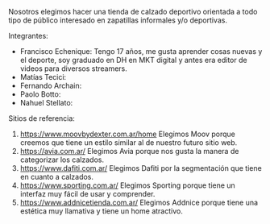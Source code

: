 Nosotros elegimos hacer una tienda de calzado deportivo orientada a todo tipo de público interesado en zapatillas informales y/o deportivas.  

Integrantes: 
- Francisco Echenique: Tengo 17 años, me gusta aprender cosas nuevas y el deporte, soy graduado en DH en MKT digital y antes era editor de videos para diversos streamers. 
- Matías Tecici:
- Fernando Archain:
- Paolo Botto:
- Nahuel Stellato:

Sitios de referencia:
1) https://www.moovbydexter.com.ar/home Elegimos Moov porque creemos que tiene un estilo similar al de nuestro futuro sitio web. 
2) https://avia.com.ar/ Elegimos Avia porque nos gusta la manera de categorizar los calzados. 
3) https://www.dafiti.com.ar/ Elegimos Dafiti por la segmentación que tiene en cuanto a calzados. 
4) https://www.sporting.com.ar/ Elegimos Sporting porque tiene un interfaz muy fácil de usar y comprender. 
5) https://www.addnicetienda.com.ar/ Elegimos Addnice porque tiene una estética muy llamativa y tiene un home atractivo. 



